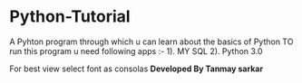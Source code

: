 # Python-Tutorial
A Pyhton  program through which u can learn about the basics of Python
TO run this program u need following apps :-
1). MY SQL
2). Python 3.0

For best view select font as consolas 
**Developed By Tanmay sarkar**
